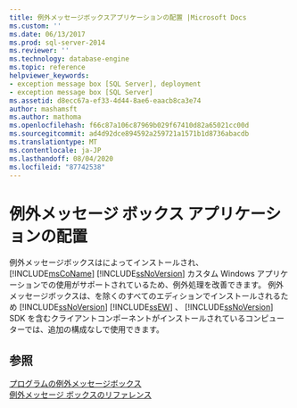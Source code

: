```yaml
---
title: 例外メッセージボックスアプリケーションの配置 |Microsoft Docs
ms.custom: ''
ms.date: 06/13/2017
ms.prod: sql-server-2014
ms.reviewer: ''
ms.technology: database-engine
ms.topic: reference
helpviewer_keywords:
- exception message box [SQL Server], deployment
- exception message box [SQL Server]
ms.assetid: d8ecc67a-ef33-4d44-8ae6-eaacb8ca3e74
author: mashamsft
ms.author: mathoma
ms.openlocfilehash: f66c87a106c87969b029f67410d82a65021cc00d
ms.sourcegitcommit: ad4d92dce894592a259721a1571b1d8736abacdb
ms.translationtype: MT
ms.contentlocale: ja-JP
ms.lasthandoff: 08/04/2020
ms.locfileid: "87742538"
---
```

# <a name="deploying-an-exception-message-box-application"></a>例外メッセージ ボックス アプリケーションの配置
  例外メッセージボックスはによってインストールされ、 [!INCLUDE[msCoName](../../includes/msconame-md.md)] [!INCLUDE[ssNoVersion](../../includes/ssnoversion-md.md)] カスタム Windows アプリケーションでの使用がサポートされているため、例外処理を改善できます。 例外メッセージボックスは、を除くのすべてのエディションでインストールされるため [!INCLUDE[ssNoVersion](../../includes/ssnoversion-md.md)] [!INCLUDE[ssEW](../../includes/ssew-md.md)] 、 [!INCLUDE[ssNoVersion](../../includes/ssnoversion-md.md)] SDK を含むクライアントコンポーネントがインストールされているコンピューターでは、追加の構成なしで使用できます。  
  
## <a name="see-also"></a>参照  
 [プログラムの例外メッセージボックス](../../../2014/database-engine/dev-guide/program-exception-message-box.md)   
 [例外メッセージ ボックスのリファレンス](../../../2014/database-engine/dev-guide/exception-message-box-reference.md)  
  
  
